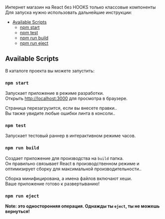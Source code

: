 Интернет магазин на React без HOOKS только классовые компоненты<br>
Для запуска нужно использовать дальнейшие инструкции:
- [Available Scripts](#available-scripts)
  - [npm start](#npm-start)
  - [npm test](#npm-test)
  - [npm run build](#npm-run-build)
  - [npm run eject](#npm-run-eject)
  

## Available Scripts

В каталоге проекта вы можете запустить:

### `npm start`

Запускает приложение в режиме разработки.<br>
Открыть [http://localhost:3000](http://localhost:3000) для просмотра в браузере.

Страница перезагрузится, если вы внесете правки..<br>
Вы также увидите любые ошибки линта в консоли..

### `npm test`

Запускает тестовый раннер в интерактивном режиме часов.<br>

### `npm run build`

Создает приложение для производства на `build` папка.<br>
Он правильно связывает React в производственном режиме и оптимизирует сборку для максимальной производительности..

Сборка минифицирована, а имена файлов включают хеши.<br>
Ваше приложение готово к развертыванию!


### `npm run eject`

**Note: это односторонняя операция. Однажды ты `eject`, ты не можешь вернуться!**
